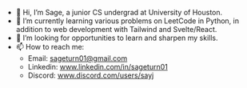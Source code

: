 - 👋 Hi, I’m Sage, a junior CS undergrad at University of Houston.
- 🌱 I’m currently learning various problems on LeetCode in Python, in addition to web development with Tailwind and Svelte/React.
- 💞️ I’m looking for opportunities to learn and sharpen my skills.
- 📫 How to reach me: 
  - Email: sageturn01@gmail.com
  - Linkedin: www.linkedin.com/in/sageturn01
  - Discord: www.discord.com/users/sayj
<!---
SageCT/SageCT is a ✨ special ✨ repository because its `README.md` (this file) appears on your GitHub profile.
You can click the Preview link to take a look at your changes.
--->
